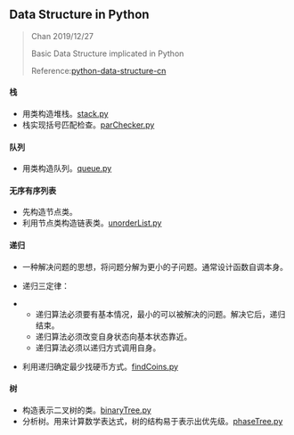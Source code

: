 ## Data Structure in Python

> Chan 2019/12/27
>
> Basic Data Structure implicated in Python
>
> Reference:[python-data-structure-cn](https://github.com/facert/python-data-structure-cn)



#### 栈

- 用类构造堆栈。[stack.py](stack.py)
- 栈实现括号匹配检查。[parChecker.py](parChecker.py)



#### 队列

- 用类构造队列。[queue.py](queue.py)



#### 无序有序列表

- 先构造节点类。
- 利用节点类构造链表类。[unorderList.py](unorderList.py)



#### 递归

- 一种解决问题的思想，将问题分解为更小的子问题。通常设计函数自调本身。
- 递归三定律：
- - 递归算法必须要有基本情况，最小的可以被解决的问题。解决它后，递归结束。
  - 递归算法必须改变自身状态向基本状态靠近。
  - 递归算法必须以递归方式调用自身。

- 利用递归确定最少找硬币方式。[findCoins.py](findCoins.py)



#### 树

- 构造表示二叉树的类。[binaryTree.py](binaryTree.py)
- 分析树。用来计算数学表达式，树的结构易于表示出优先级。[phaseTree.py](phaseTree.py)

